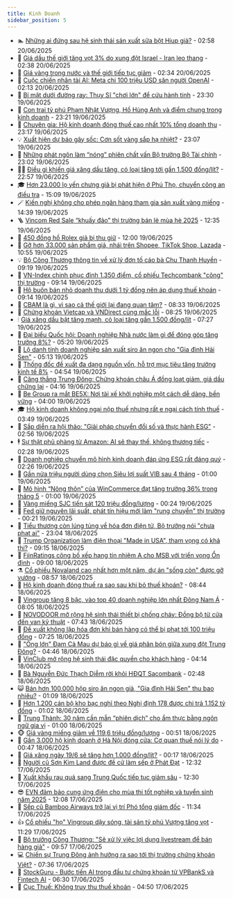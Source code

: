 ```yaml
---
title: Kinh Doanh
sidebar_position: 5
---
```


<!-- dantri-kinh-doanh:START -->
- 🏊 [Những ai đứng sau hệ sinh thái sản xuất sữa bột Hiup giả?](https://dantri.com.vn/kinh-doanh/nhung-ai-dung-sau-he-sinh-thai-san-xuat-sua-bot-hiup-gia-20250620085612841.htm) - 02:58 20/06/2025
- 🦆 [Giá dầu thế giới tăng vọt 3% do xung đột Israel - Iran leo thang](https://dantri.com.vn/kinh-doanh/gia-dau-the-gioi-tang-vot-3-do-xung-dot-israel-iran-leo-thang-20250620085802731.htm) - 02:38 20/06/2025
- 🦄 [Giá vàng trong nước và thế giới tiếp tục giảm](https://dantri.com.vn/kinh-doanh/gia-vang-trong-nuoc-va-the-gioi-tiep-tuc-giam-20250620082718380.htm) - 02:34 20/06/2025
- 🌝 [Cuộc chiến nhân tài AI: Meta chi 100 triệu USD săn người OpenAI](https://dantri.com.vn/kinh-doanh/cuoc-chien-nhan-tai-ai-meta-chi-100-trieu-usd-san-nguoi-openai-20250618232924937.htm) - 02:13 20/06/2025
- 💃 [Bí mật dưới đường ray: Thụy Sĩ &quot;chơi lớn&quot; để cứu hành tinh](https://dantri.com.vn/kinh-doanh/bi-mat-duoi-duong-ray-thuy-si-choi-lon-de-cuu-hanh-tinh-20250618175202520.htm) - 23:30 19/06/2025
- 🦏 [Con trai tỷ phú Phạm Nhật Vượng, Hồ Hùng Anh và điểm chung trong kinh doanh](https://dantri.com.vn/kinh-doanh/con-trai-ty-phu-pham-nhat-vuong-ho-hung-anh-va-diem-chung-trong-kinh-doanh-20250618163120234.htm) - 23:21 19/06/2025
- 🦩 [Chuyên gia: Hộ kinh doanh đóng thuế cao nhất 10% tổng doanh thu](https://dantri.com.vn/kinh-doanh/chuyen-gia-ho-kinh-doanh-dong-thue-cao-nhat-10-tong-doanh-thu-20250618232828234.htm) - 23:17 19/06/2025
- 💡 [Xuất hiện dự báo gây sốc: Cơn sốt vàng sắp hạ nhiệt?](https://dantri.com.vn/kinh-doanh/xuat-hien-du-bao-gay-soc-con-sot-vang-sap-ha-nhiet-20250618181850810.htm) - 23:07 19/06/2025
- 🌊 [Những phát ngôn làm “nóng” phiên chất vấn Bộ trưởng Bộ Tài chính](https://dantri.com.vn/kinh-doanh/nhung-phat-ngon-lam-nong-phien-chat-van-bo-truong-bo-tai-chinh-20250620004440682.htm) - 23:02 19/06/2025
- 🧑‍💻 [Điều gì khiến giá xăng dầu tăng, có loại tăng tới gần 1.500 đồng/lít?](https://dantri.com.vn/kinh-doanh/dieu-gi-khien-gia-xang-dau-tang-co-loai-tang-toi-gan-1500-donglit-20250620003028106.htm) - 22:57 19/06/2025
- 🎓 [Hơn 23.000 lọ yến chưng giả bị phát hiện ở Phú Thọ, chuyển công an điều tra](https://dantri.com.vn/kinh-doanh/hon-23000-lo-yen-chung-gia-bi-phat-hien-o-phu-tho-chuyen-cong-an-dieu-tra-20250619192200777.htm) - 15:09 19/06/2025
- 🪄 [Kiến nghị không cho phép ngân hàng tham gia sản xuất vàng miếng](https://dantri.com.vn/kinh-doanh/kien-nghi-khong-cho-phep-ngan-hang-tham-gia-san-xuat-vang-mieng-20250619173510432.htm) - 14:39 19/06/2025
- 🪜 [Vincom Red Sale “khuấy đảo” thị trường bán lẻ mùa hè 2025](https://dantri.com.vn/kinh-doanh/vincom-red-sale-khuay-dao-thi-truong-ban-le-mua-he-2025-20250619193537215.htm) - 12:35 19/06/2025
- 🦄 [450 đồng hồ Rolex giả bị thu giữ](https://dantri.com.vn/kinh-doanh/450-dong-ho-rolex-gia-bi-thu-giu-20250619175549501.htm) - 12:00 19/06/2025
- 💯 [Gỡ hơn 33.000 sản phẩm giả, nhái trên Shopee, TikTok Shop, Lazada](https://dantri.com.vn/kinh-doanh/go-hon-33000-san-pham-gia-nhai-tren-shopee-tiktok-shop-lazada-20250619165627355.htm) - 10:55 19/06/2025
- 💡 [Bộ Công Thương thông tin về xử lý đơn tố cáo bà Chu Thanh Huyền](https://dantri.com.vn/kinh-doanh/bo-cong-thuong-thong-tin-ve-xu-ly-don-to-cao-ba-chu-thanh-huyen-20250619153314423.htm) - 09:19 19/06/2025
- 🧰 [VN-Index chinh phục đỉnh 1.350 điểm, cổ phiếu Techcombank &quot;cõng&quot; thị trường](https://dantri.com.vn/kinh-doanh/vn-index-chinh-phuc-dinh-1350-diem-co-phieu-techcombank-cong-thi-truong-20250619154817092.htm) - 09:14 19/06/2025
- 🎊 [Hộ buôn bán nhỏ doanh thu dưới 1 tỷ đồng nên áp dụng thuế khoán](https://dantri.com.vn/kinh-doanh/ho-buon-ban-nho-doanh-thu-duoi-1-ty-dong-nen-ap-dung-thue-khoan-20250619153702848.htm) - 09:14 19/06/2025
- 🔭 [CBAM là gì, vì sao cả thế giới lại đang quan tâm?](https://dantri.com.vn/kinh-doanh/cbam-la-gi-vi-sao-ca-the-gioi-lai-dang-quan-tam-20250617224927415.htm) - 08:33 19/06/2025
- 💼 [Chứng khoán Vietcap và VNDirect cùng mắc lỗi](https://dantri.com.vn/kinh-doanh/chung-khoan-vietcap-va-vndirect-cung-mac-loi-20250619142800734.htm) - 08:25 19/06/2025
- 🕯 [Giá xăng dầu bật tăng mạnh, có loại tăng gần 1.500 đồng/lít](https://dantri.com.vn/kinh-doanh/gia-xang-dau-bat-tang-manh-co-loai-tang-gan-1500-donglit-20250619134229475.htm) - 07:27 19/06/2025
- 🫣 [Đại biểu Quốc hội: Doanh nghiệp Nhà nước làm gì để đóng góp tăng trưởng 8%?](https://dantri.com.vn/kinh-doanh/dai-bieu-quoc-hoi-doanh-nghiep-nha-nuoc-lam-gi-de-dong-gop-tang-truong-8-20250619120946623.htm) - 05:20 19/06/2025
- 🤠 [Lộ danh tính doanh nghiệp sản xuất siro ăn ngon cho &quot;Gia đình Hải Sen&quot;](https://dantri.com.vn/kinh-doanh/lo-danh-tinh-doanh-nghiep-san-xuat-siro-an-ngon-cho-gia-dinh-hai-sen-20250618170511038.htm) - 05:13 19/06/2025
- 🌈 [Thống đốc đề xuất đa dạng nguồn vốn, hỗ trợ mục tiêu tăng trưởng kinh tế 8%](https://dantri.com.vn/kinh-doanh/thong-doc-de-xuat-da-dang-nguon-von-ho-tro-muc-tieu-tang-truong-kinh-te-8-20250619114239247.htm) - 04:54 19/06/2025
- 🦅 [Căng thẳng Trung Đông: Chứng khoán châu Á đồng loạt giảm, giá dầu chững lại](https://dantri.com.vn/kinh-doanh/cang-thang-trung-dong-chung-khoan-chau-a-dong-loat-giam-gia-dau-chung-lai-20250619104759304.htm) - 04:16 19/06/2025
- 🌁 [Be Group ra mắt BE5X: Nơi tài xế khởi nghiệp một cách dễ dàng, bền vững](https://dantri.com.vn/kinh-doanh/be-group-ra-mat-be5x-noi-tai-xe-khoi-nghiep-mot-cach-de-dang-ben-vung-20250619104036437.htm) - 04:00 19/06/2025
- 🎓 [Hộ kinh doanh không ngại nộp thuế nhưng rất e ngại cách tính thuế](https://dantri.com.vn/kinh-doanh/ho-kinh-doanh-khong-ngai-nop-thue-nhung-rat-e-ngai-cach-tinh-thue-20250619100520440.htm) - 03:49 19/06/2025
- 📝 [Sắp diễn ra hội thảo: &quot;Giải pháp chuyển đổi số và thực hành ESG&quot;](https://dantri.com.vn/kinh-doanh/sap-dien-ra-hoi-thao-giai-phap-chuyen-doi-so-va-thuc-hanh-esg-20250618164017380.htm) - 02:56 19/06/2025
- 🕴 [Sự thật phũ phàng từ Amazon: AI sẽ thay thế, không thương tiếc](https://dantri.com.vn/kinh-doanh/su-that-phu-phang-tu-amazon-ai-se-thay-the-khong-thuong-tiec-20250619002918916.htm) - 02:28 19/06/2025
- 🧰 [Doanh nghiệp chuyển mô hình kinh doanh đáp ứng ESG rất đáng quý](https://dantri.com.vn/kinh-doanh/doanh-nghiep-chuyen-mo-hinh-kinh-doanh-dap-ung-esg-rat-dang-quy-20250619091938416.htm) - 02:26 19/06/2025
- 🤖 [Gần nửa triệu người dùng chọn Siêu lợi suất VIB sau 4 tháng](https://dantri.com.vn/kinh-doanh/gan-nua-trieu-nguoi-dung-chon-sieu-loi-suat-vib-sau-4-thang-20250618214941338.htm) - 01:00 19/06/2025
- 🤠 [Mô hình “Nông thôn” của WinCommerce đạt tăng trưởng 36% trong tháng 5](https://dantri.com.vn/kinh-doanh/mo-hinh-nong-thon-cua-wincommerce-dat-tang-truong-36-trong-thang-5-20250618200752658.htm) - 01:00 19/06/2025
- 🌮 [Vàng miếng SJC tiến sát 120 triệu đồng/lượng](https://dantri.com.vn/kinh-doanh/vang-mieng-sjc-tien-sat-120-trieu-dongluong-20250619000329187.htm) - 00:24 19/06/2025
- 🦄 [Fed giữ nguyên lãi suất, phát tín hiệu mới làm &quot;rung chuyển&quot; thị trường](https://dantri.com.vn/kinh-doanh/fed-giu-nguyen-lai-suat-phat-tin-hieu-moi-lam-rung-chuyen-thi-truong-20250619002033616.htm) - 00:21 19/06/2025
- 👺 [Tiểu thương còn lúng túng về hóa đơn điện tử, Bộ trưởng nói &quot;chưa phạt ai&quot;](https://dantri.com.vn/kinh-doanh/tieu-thuong-con-lung-tung-ve-hoa-don-dien-tu-bo-truong-noi-chua-phat-ai-20250617151200781.htm) - 23:04 18/06/2025
- 🤗 [Trump Organization làm điện thoại &quot;Made in USA&quot;, tham vọng có khả thi?](https://dantri.com.vn/kinh-doanh/trump-organization-lam-dien-thoai-made-in-usa-tham-vong-co-kha-thi-20250618141625129.htm) - 09:15 18/06/2025
- 💪 [FiinRatings công bố xếp hạng tín nhiệm A cho MSB với triển vọng Ổn định](https://dantri.com.vn/kinh-doanh/fiinratings-cong-bo-xep-hang-tin-nhiem-a-cho-msb-voi-trien-vong-on-dinh-20250618150431486.htm) - 09:00 18/06/2025
- ⚗️ [Cổ phiếu Novaland cao nhất hơn một năm, dự án &quot;sống còn&quot; được gỡ vướng](https://dantri.com.vn/kinh-doanh/co-phieu-novaland-cao-nhat-hon-mot-nam-du-an-song-con-duoc-go-vuong-20250618152701845.htm) - 08:57 18/06/2025
- 🧠 [Hộ kinh doanh đóng thuế ra sao sau khi bỏ thuế khoán?](https://dantri.com.vn/kinh-doanh/ho-kinh-doanh-dong-thue-ra-sao-sau-khi-bo-thue-khoan-20250618140741983.htm) - 08:44 18/06/2025
- 🗽 [Vingroup tăng 8 bậc, vào top 40 doanh nghiệp lớn nhất Đông Nam Á](https://dantri.com.vn/kinh-doanh/vingroup-tang-8-bac-vao-top-40-doanh-nghiep-lon-nhat-dong-nam-a-20250618144346467.htm) - 08:05 18/06/2025
- 🫣 [NOVODOOR mở rộng hệ sinh thái thiết bị chống cháy: Đồng bộ từ cửa đến van kỹ thuật](https://dantri.com.vn/kinh-doanh/novodoor-mo-rong-he-sinh-thai-thiet-bi-chong-chay-dong-bo-tu-cua-den-van-ky-thuat-20250618143722604.htm) - 07:43 18/06/2025
- 🫣 [Đề xuất không lập hóa đơn khi bán hàng có thể bị phạt tới 100 triệu đồng](https://dantri.com.vn/kinh-doanh/de-xuat-khong-lap-hoa-don-khi-ban-hang-co-the-bi-phat-toi-100-trieu-dong-20250618130521828.htm) - 07:25 18/06/2025
- 🫣 [&quot;Ông lớn&quot; Đạm Cà Mau dự báo gì về giá phân bón giữa xung đột Trung Đông?](https://dantri.com.vn/kinh-doanh/ong-lon-dam-ca-mau-du-bao-gi-ve-gia-phan-bon-giua-xung-dot-trung-dong-20250618085146844.htm) - 04:46 18/06/2025
- 💂 [VinClub mở rộng hệ sinh thái đặc quyền cho khách hàng](https://dantri.com.vn/kinh-doanh/vinclub-mo-rong-he-sinh-thai-dac-quyen-cho-khach-hang-20250618110945757.htm) - 04:14 18/06/2025
- 💫 [Bà Nguyễn Đức Thạch Diễm rời khỏi HĐQT Sacombank](https://dantri.com.vn/kinh-doanh/ba-nguyen-duc-thach-diem-roi-khoi-hdqt-sacombank-20250618093920317.htm) - 02:48 18/06/2025
- 😺 [Bán hơn 100.000 hộp siro ăn ngon giả, &quot;Gia đình Hải Sen&quot; thu bao nhiêu?](https://dantri.com.vn/kinh-doanh/ban-hon-100000-hop-siro-an-ngon-gia-gia-dinh-hai-sen-thu-bao-nhieu-20250617155828721.htm) - 01:09 18/06/2025
- 🦆 [Hơn 1.200 cán bộ kho bạc nghỉ theo Nghị định 178 được chi trả 1.152 tỷ đồng](https://dantri.com.vn/kinh-doanh/hon-1200-can-bo-kho-bac-nghi-theo-nghi-dinh-178-duoc-chi-tra-1152-ty-dong-20250617173307548.htm) - 01:02 18/06/2025
- 👀 [Trung Thành: 30 năm cần mẫn “phiên dịch” cho ẩm thực bằng ngôn ngữ gia vị](https://dantri.com.vn/kinh-doanh/trung-thanh-30-nam-can-man-phien-dich-cho-am-thuc-bang-ngon-ngu-gia-vi-20250617222328410.htm) - 01:00 18/06/2025
- 🐵 [Giá vàng miếng giảm về 119,6 triệu đồng/lượng](https://dantri.com.vn/kinh-doanh/gia-vang-mieng-giam-ve-1196-trieu-dongluong-20250618071422955.htm) - 00:51 18/06/2025
- 🤖 [Gần 3.000 hộ kinh doanh ở Hà Nội đóng cửa: Cơ quan thuế nói lý do](https://dantri.com.vn/kinh-doanh/gan-3000-ho-kinh-doanh-o-ha-noi-dong-cua-co-quan-thue-noi-ly-do-20250618014354620.htm) - 00:47 18/06/2025
- 💂 [Giá xăng ngày 19/6 sẽ tăng hơn 1.000 đồng/lít?](https://dantri.com.vn/kinh-doanh/gia-xang-ngay-196-se-tang-hon-1000-donglit-20250618023447676.htm) - 00:17 18/06/2025
- 🦆 [Người cũ Sơn Kim Land được đề cử làm sếp ở Phát Đạt](https://dantri.com.vn/kinh-doanh/nguoi-cu-son-kim-land-duoc-de-cu-lam-sep-o-phat-dat-20250617173443465.htm) - 12:32 17/06/2025
- 🦅 [Xuất khẩu rau quả sang Trung Quốc tiếp tục giảm sâu](https://dantri.com.vn/kinh-doanh/xuat-khau-rau-qua-sang-trung-quoc-tiep-tuc-giam-sau-20250617181620155.htm) - 12:30 17/06/2025
- 😎 [EVN đảm bảo cung ứng điện cho mùa thi tốt nghiệp và tuyển sinh năm 2025](https://dantri.com.vn/kinh-doanh/evn-dam-bao-cung-ung-dien-cho-mua-thi-tot-nghiep-va-tuyen-sinh-nam-2025-20250617183135990.htm) - 12:08 17/06/2025
- 🐎 [Sếp cũ Bamboo Airways trở lại vị trí Phó tổng giám đốc](https://dantri.com.vn/kinh-doanh/sep-cu-bamboo-airways-tro-lai-vi-tri-pho-tong-giam-doc-20250617172427738.htm) - 11:34 17/06/2025
- 👍 [Cổ phiếu &quot;họ&quot; Vingroup dậy sóng, tài sản tỷ phú Vượng tăng vọt](https://dantri.com.vn/kinh-doanh/co-phieu-ho-vingroup-day-song-tai-san-ty-phu-vuong-tang-vot-20250617164340145.htm) - 11:29 17/06/2025
- 🦒 [Bộ trưởng Công Thương: &quot;Sẽ xử lý việc lợi dụng livestream để bán hàng giả&quot;](https://dantri.com.vn/kinh-doanh/bo-truong-cong-thuong-se-xu-ly-viec-loi-dung-livestream-de-ban-hang-gia-20250617165138781.htm) - 09:57 17/06/2025
- 💻 [Chiến sự Trung Đông ảnh hưởng ra sao tới thị trường chứng khoán Việt?](https://dantri.com.vn/kinh-doanh/chien-su-trung-dong-anh-huong-ra-sao-toi-thi-truong-chung-khoan-viet-20250617111600715.htm) - 07:36 17/06/2025
- 👺 [StockGuru - Bước tiến AI trong đầu tư chứng khoán từ VPBankS và Fintech AI](https://dantri.com.vn/kinh-doanh/stockguru-buoc-tien-ai-trong-dau-tu-chung-khoan-tu-vpbanks-va-fintech-ai-20250617115118316.htm) - 06:30 17/06/2025
- 🧐 [Cục Thuế: Không truy thu thuế khoán](https://dantri.com.vn/kinh-doanh/cuc-thue-khong-truy-thu-thue-khoan-20250617114327560.htm) - 04:50 17/06/2025<!-- dantri-kinh-doanh:END -->
